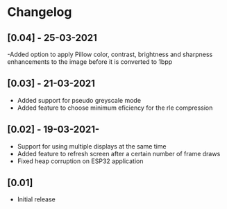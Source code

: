 # Changelog

## [0.04] - 25-03-2021
-Added option to apply Pillow color, contrast, brightness and sharpness enhancements to the image before it is converted to 1bpp

## [0.03] - 21-03-2021


- Added support for pseudo greyscale mode
- Added feature to choose minimum eficiency for the rle compression

## [0.02] - 19-03-2021-

- Support for using multiple displays at the same time
- Added feature to refresh screen after a certain number of frame draws
- Fixed heap corruption on ESP32 application 

## [0.01] 

- Initial release


